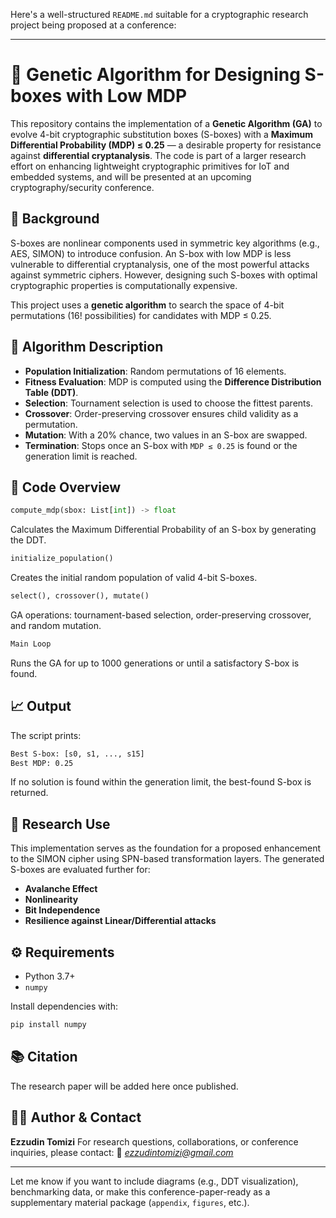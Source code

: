 Here's a well-structured `README.md` suitable for a cryptographic research project being proposed at a conference:

---

# 🔐 Genetic Algorithm for Designing S-boxes with Low MDP

This repository contains the implementation of a **Genetic Algorithm (GA)** to evolve 4-bit cryptographic substitution boxes (S-boxes) with a **Maximum Differential Probability (MDP) ≤ 0.25** — a desirable property for resistance against **differential cryptanalysis**. The code is part of a larger research effort on enhancing lightweight cryptographic primitives for IoT and embedded systems, and will be presented at an upcoming cryptography/security conference.

## 🧠 Background

S-boxes are nonlinear components used in symmetric key algorithms (e.g., AES, SIMON) to introduce confusion. An S-box with low MDP is less vulnerable to differential cryptanalysis, one of the most powerful attacks against symmetric ciphers. However, designing such S-boxes with optimal cryptographic properties is computationally expensive.

This project uses a **genetic algorithm** to search the space of 4-bit permutations (16! possibilities) for candidates with MDP ≤ 0.25.

## 📜 Algorithm Description

* **Population Initialization**: Random permutations of 16 elements.
* **Fitness Evaluation**: MDP is computed using the **Difference Distribution Table (DDT)**.
* **Selection**: Tournament selection is used to choose the fittest parents.
* **Crossover**: Order-preserving crossover ensures child validity as a permutation.
* **Mutation**: With a 20% chance, two values in an S-box are swapped.
* **Termination**: Stops once an S-box with `MDP ≤ 0.25` is found or the generation limit is reached.

## 🧪 Code Overview

```python
compute_mdp(sbox: List[int]) -> float
```

Calculates the Maximum Differential Probability of an S-box by generating the DDT.

```python
initialize_population()
```

Creates the initial random population of valid 4-bit S-boxes.

```python
select(), crossover(), mutate()
```

GA operations: tournament-based selection, order-preserving crossover, and random mutation.

```python
Main Loop
```

Runs the GA for up to 1000 generations or until a satisfactory S-box is found.

## 📈 Output

The script prints:

```bash
Best S-box: [s0, s1, ..., s15]
Best MDP: 0.25
```

If no solution is found within the generation limit, the best-found S-box is returned.

## 🔬 Research Use

This implementation serves as the foundation for a proposed enhancement to the SIMON cipher using SPN-based transformation layers. The generated S-boxes are evaluated further for:

* **Avalanche Effect**
* **Nonlinearity**
* **Bit Independence**
* **Resilience against Linear/Differential attacks**

## ⚙️ Requirements

* Python 3.7+
* `numpy`

Install dependencies with:

```bash
pip install numpy
```

## 📚 Citation

The research paper will be added here once published.

## 🧑‍🔬 Author & Contact

**Ezzudin Tomizi**
For research questions, collaborations, or conference inquiries, please contact:
📧 *[ezzudintomizi@gmail.com](mailto:ezzudintomizi@gmail.com)*

---

Let me know if you want to include diagrams (e.g., DDT visualization), benchmarking data, or make this conference-paper-ready as a supplementary material package (`appendix`, `figures`, etc.).
